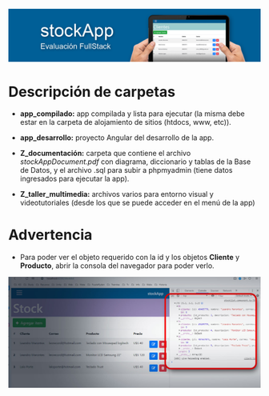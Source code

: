 ![stockApp - Prueba Fullstack](./media/img1.jpg)

# Descripción de carpetas

* **app_compilado:** app compilada y lista para ejecutar (la misma debe estar en la carpeta de alojamiento de sitios (htdocs, www, etc)).

* **app_desarrollo:** proyecto Angular del desarrollo de la app.

* **Z_documentación:** carpeta que contiene el archivo *stockAppDocument.pdf* con diagrama, diccionario y tablas de la Base de Datos, y el archivo .sql para subir a phpmyadmin (tiene datos ingresados para ejecutar la app).

* **Z_taller_multimedia:** archivos varios para entorno visual y videotutoriales (desde los que se puede acceder en el menú de la app)

# Advertencia

* Para poder ver el objeto requerido con la id y los objetos **Cliente** y **Producto**, abrir la consola del navegador para poder verlo.

![stockApp - Prueba Fullstack](./media/img2.jpg)